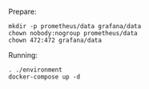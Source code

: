Prepare: 
```
mkdir -p prometheus/data grafana/data
chown nobody:nogroup prometheus/data
chown 472:472 grafana/data
```

Running:
```
. ./environment
docker-compose up -d
```